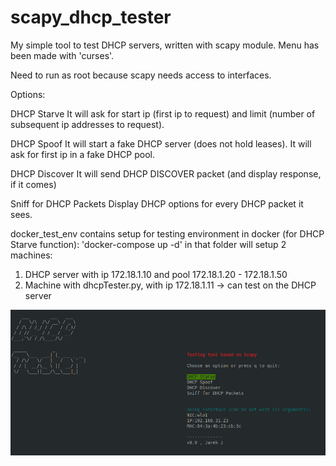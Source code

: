 # scapy_dhcp_tester
My simple tool to test DHCP servers, written with scapy module. Menu has been made with 'curses'.

Need to run as root because scapy needs access to interfaces.

Options:

DHCP Starve
It will ask for start ip (first ip to request) and limit (number of subsequent ip addresses to request).

DHCP Spoof
It will start a fake DHCP server (does not hold leases). It will ask for first ip in a fake DHCP pool.

DHCP Discover
It will send DHCP DISCOVER packet (and display response, if it comes)

Sniff for DHCP Packets
Display DHCP options for every DHCP packet it sees.


docker_test_env contains setup for testing environment in docker (for DHCP Starve function):
'docker-compose up -d' in that folder will setup 2 machines:
1. DHCP server with ip 172.18.1.10 and pool 172.18.1.20 - 172.18.1.50
2. Machine with dhcpTester.py, with ip 172.18.1.11 -> can test on the DHCP server


![Screenshot](screenshot.png?raw=true "Screenshot")


